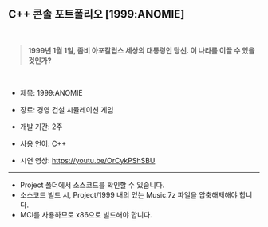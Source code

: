 ## C++ 콘솔 포트폴리오 [1999:ANOMIE]

<br/>

> <b>1999년 1월 1일, 좀비 아포칼립스 세상의 대통령인 당신. 이 나라를 이끌 수 있을 것인가?</b>

<br/>

* 제목: 1999:ANOMIE

* 장르: 경영 건설 시뮬레이션 게임

* 개발 기간: 2주

* 사용 언어: C++

* 시연 영상: https://youtu.be/OrCykPShSBU

<hr/>

* Project 폴더에서 소스코드를 확인할 수 있습니다.
* 소스코드 빌드 시, Project/1999 내의 있는 Music.7z 파일을 압축해제해야 합니다.
* MCI를 사용하므로 x86으로 빌드해야 합니다.

